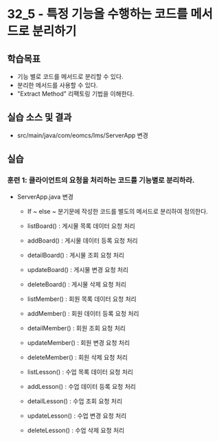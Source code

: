 # 32_5 - 특정 기능을 수행하는 코드를 메서드로 분리하기

## 학습목표

- 기능 별로 코드를 메서드로 분리할 수 있다.
- 분리한 메서드를 사용할 수 있다. 
- "Extract Method" 리팩토링 기법을 이해한다. 

## 실습 소스 및 결과

- src/main/java/com/eomcs/lms/ServerApp 변경

## 실습  

### 훈련 1: 클라이언트의 요청을 처리하는 코드를 기능별로 분리하라. 

- ServerApp.java 변경
  - If ~ else ~ 분기문에 작성한 코드를 별도의 메서드로 분리하여 정의한다. 
  - listBoard() : 게시물 목록 데이터 요청 처리
  - addBoard() : 게시물 데이터 등록 요청 처리
  - detailBoard() : 게시물 조회 요청 처리
  - updateBoard() : 게시물 변경 요청 처리
  - deleteBoard() : 게시물 삭제 요청 처리
  
  - listMember() : 회원 목록 데이터 요청 처리
  - addMember() : 회원 데이터 등록 요청 처리
  - detailMember() : 회원 조회 요청 처리
  - updateMember() : 회원 변경 요청 처리
  - deleteMember() : 회원 삭제 요청 처리
  
  - listLesson() : 수업 목록 데이터 요청 처리
  - addLesson() : 수업 데이터 등록 요청 처리
  - detailLesson() : 수업 조회 요청 처리
  - updateLesson() : 수업 변경 요청 처리
  - deleteLesson() : 수업 삭제 요청 처리
  